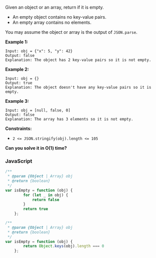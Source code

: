 Given an object or an array, return if it is empty.

- An empty object contains no key-value pairs.
- An empty array contains no elements.

You may assume the object or array is the output of `JSON.parse`.

**Example 1:**

```
Input: obj = {"x": 5, "y": 42}
Output: false
Explanation: The object has 2 key-value pairs so it is not empty.
```

**Example 2:**

```
Input: obj = {}
Output: true
Explanation: The object doesn't have any key-value pairs so it is empty.
```

**Example 3:**

```
Input: obj = [null, false, 0]
Output: false
Explanation: The array has 3 elements so it is not empty.
```

**Constraints:**

- `2 <= JSON.stringify(obj).length <= 105`

**Can you solve it in O(1) time?**

### JavaScript

```javascript
/**
 * @param {Object | Array} obj
 * @return {boolean}
 */
var isEmpty = function (obj) {
        for (let _ in obj) {
            return false
        }
        return true
    };
```

```javascript
/**
 * @param {Object | Array} obj
 * @return {boolean}
 */
var isEmpty = function (obj) {
        return Object.keys(obj).length === 0
    };
```